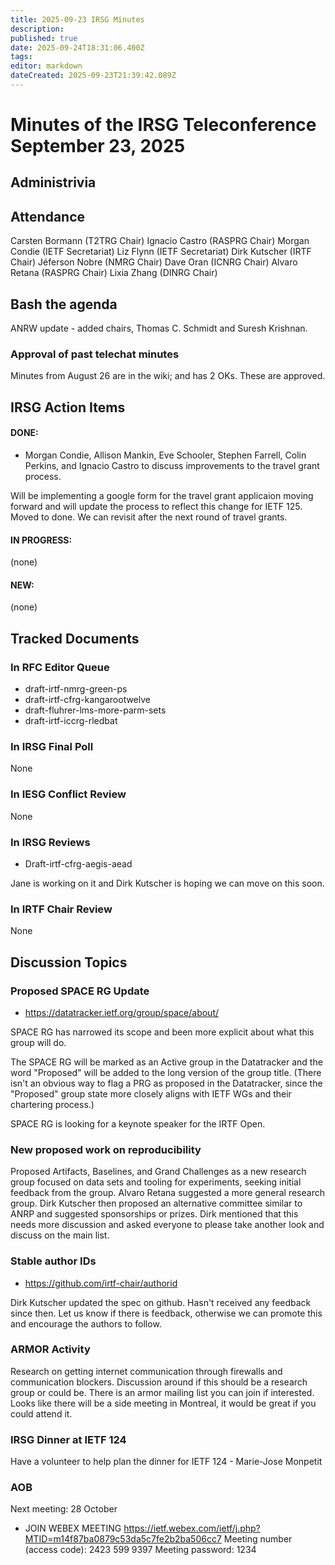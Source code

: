 ```yaml
---
title: 2025-09-23 IRSG Minutes
description: 
published: true
date: 2025-09-24T18:31:06.400Z
tags: 
editor: markdown
dateCreated: 2025-09-23T21:39:42.089Z
---
```


# Minutes of the IRSG Teleconference September 23, 2025
## Administrivia
## Attendance

Carsten Bormann (T2TRG Chair)
Ignacio Castro (RASPRG Chair)
Morgan Condie (IETF Secretariat)
Liz Flynn (IETF Secretariat)
Dirk Kutscher (IRTF Chair)
Jéferson Nobre (NMRG Chair)
Dave Oran (ICNRG Chair)
Alvaro Retana (RASPRG Chair)
Lixia Zhang (DINRG Chair)

## Bash the agenda
ANRW update - added chairs, Thomas C. Schmidt and Suresh Krishnan.
### Approval of past telechat minutes
Minutes from August 26 are in the wiki; and has 2 OKs. These are approved.
## IRSG Action Items
#### DONE:
- Morgan Condie, Allison Mankin, Eve Schooler, Stephen Farrell, Colin Perkins, and Ignacio Castro to discuss improvements to the travel grant process.

Will be implementing a google form for the travel grant applicaion moving forward and will update the process to reflect this change for IETF 125. Moved to done. We can revisit after the next round of travel grants.

#### IN PROGRESS:
(none)
#### NEW:
(none)

## Tracked Documents
### In RFC Editor Queue
- draft-irtf-nmrg-green-ps
- draft-irtf-cfrg-kangarootwelve
- draft-fluhrer-lms-more-parm-sets
- draft-irtf-iccrg-rledbat

### In IRSG Final Poll
None
### In IESG Conflict Review
None
### In IRSG Reviews
- Draft-irtf-cfrg-aegis-aead

Jane is working on it and Dirk Kutscher is hoping we can move on this soon.

### In IRTF Chair Review
None
## Discussion Topics
### Proposed SPACE RG Update
- https://datatracker.ietf.org/group/space/about/

SPACE RG has narrowed its scope and been more explicit about what this group will do. 

The SPACE RG will be marked as an Active group in the Datatracker and the word "Proposed" will be added to the long version of the group title. 
(There isn't an obvious way to flag a PRG as proposed in the Datatracker, since the "Proposed" group state more closely aligns with IETF WGs and their chartering process.)

SPACE RG is looking for a keynote speaker for the IRTF Open.
 
### New proposed work on reproducibility

Proposed Artifacts, Baselines, and Grand Challenges as a new research group focused on data sets and tooling for experiments, seeking initial feedback from the group. Alvaro Retana suggested a more general research group. Dirk Kutscher then proposed an alternative committee similar to ANRP and suggested sponsorships or prizes. Dirk mentioned that this needs more discussion and asked everyone to please take another look and discuss on the main list.   

### Stable author IDs
- https://github.com/irtf-chair/authorid

Dirk Kutscher updated the spec on github. Hasn't received any feedback since then. Let us know if there is feedback, otherwise we can promote this and encourage the authors to follow.

### ARMOR Activity
Research on getting internet communication through firewalls and communication blockers. Discussion around if this should be a research group or could be. There is an armor mailing list you can join if interested. Looks like there will be a side meeting in Montreal, it would be great if you could attend it.

### IRSG Dinner at IETF 124
Have a volunteer to help plan the dinner for IETF 124 - Marie-Jose Monpetit


### AOB
Next meeting: 28 October
- JOIN WEBEX MEETING
https://ietf.webex.com/ietf/j.php?MTID=m14f87ba0879c53da5c7fe2b2ba506cc7
Meeting number (access code): 2423 599 9397
Meeting password: 1234
